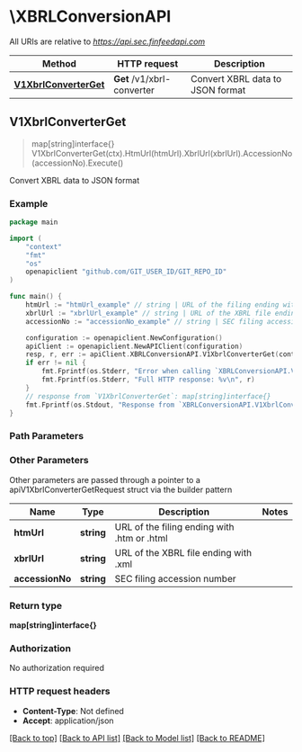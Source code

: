 # \XBRLConversionAPI

All URIs are relative to *https://api.sec.finfeedapi.com*

Method | HTTP request | Description
------------- | ------------- | -------------
[**V1XbrlConverterGet**](XBRLConversionAPI.md#V1XbrlConverterGet) | **Get** /v1/xbrl-converter | Convert XBRL data to JSON format



## V1XbrlConverterGet

> map[string]interface{} V1XbrlConverterGet(ctx).HtmUrl(htmUrl).XbrlUrl(xbrlUrl).AccessionNo(accessionNo).Execute()

Convert XBRL data to JSON format



### Example

```go
package main

import (
	"context"
	"fmt"
	"os"
	openapiclient "github.com/GIT_USER_ID/GIT_REPO_ID"
)

func main() {
	htmUrl := "htmUrl_example" // string | URL of the filing ending with .htm or .html (optional)
	xbrlUrl := "xbrlUrl_example" // string | URL of the XBRL file ending with .xml (optional)
	accessionNo := "accessionNo_example" // string | SEC filing accession number (optional)

	configuration := openapiclient.NewConfiguration()
	apiClient := openapiclient.NewAPIClient(configuration)
	resp, r, err := apiClient.XBRLConversionAPI.V1XbrlConverterGet(context.Background()).HtmUrl(htmUrl).XbrlUrl(xbrlUrl).AccessionNo(accessionNo).Execute()
	if err != nil {
		fmt.Fprintf(os.Stderr, "Error when calling `XBRLConversionAPI.V1XbrlConverterGet``: %v\n", err)
		fmt.Fprintf(os.Stderr, "Full HTTP response: %v\n", r)
	}
	// response from `V1XbrlConverterGet`: map[string]interface{}
	fmt.Fprintf(os.Stdout, "Response from `XBRLConversionAPI.V1XbrlConverterGet`: %v\n", resp)
}
```

### Path Parameters



### Other Parameters

Other parameters are passed through a pointer to a apiV1XbrlConverterGetRequest struct via the builder pattern


Name | Type | Description  | Notes
------------- | ------------- | ------------- | -------------
 **htmUrl** | **string** | URL of the filing ending with .htm or .html | 
 **xbrlUrl** | **string** | URL of the XBRL file ending with .xml | 
 **accessionNo** | **string** | SEC filing accession number | 

### Return type

**map[string]interface{}**

### Authorization

No authorization required

### HTTP request headers

- **Content-Type**: Not defined
- **Accept**: application/json

[[Back to top]](#) [[Back to API list]](../README.md#documentation-for-api-endpoints)
[[Back to Model list]](../README.md#documentation-for-models)
[[Back to README]](../README.md)

